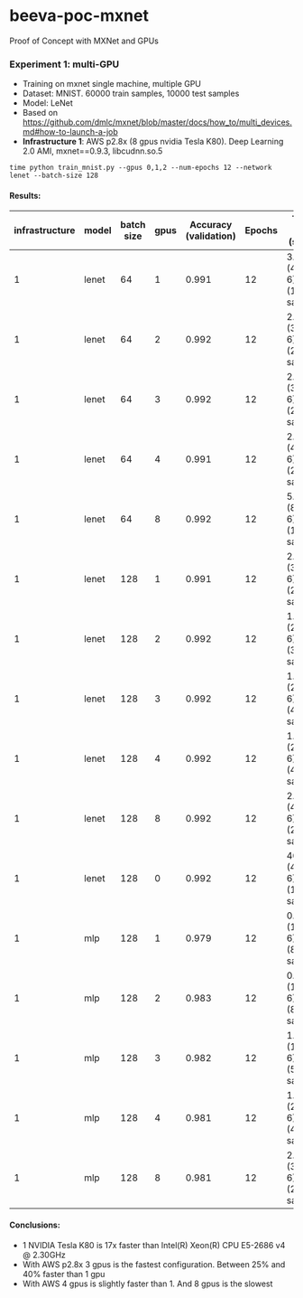 # beeva-poc-mxnet
Proof of Concept with MXNet and GPUs

### Experiment 1: multi-GPU

* Training on mxnet single machine, multiple GPU
* Dataset: MNIST. 60000 train samples, 10000 test samples
* Model: LeNet
* Based on https://github.com/dmlc/mxnet/blob/master/docs/how_to/multi_devices.md#how-to-launch-a-job
* **Infrastructure 1**: AWS p2.8x (8 gpus nvidia Tesla K80). Deep Learning 2.0 AMI, mxnet==0.9.3, libcudnn.so.5

```
time python train_mnist.py --gpus 0,1,2 --num-epochs 12 --network lenet --batch-size 128
```


#### Results:

| infrastructure | model | batch size | gpus | Accuracy (validation) | Epochs | Training time (s/epoch)
| --- | --- | --- | --- | --- | --- | ---
| 1 | lenet | 64 | 1 | 0.991 | 12 | 3.1=(43.7-6)/12 (19200 samples/s) 
| 1 | lenet | 64 | 2 | 0.992 | 12 | 2.4=(35.5-6)/12 (25500 samples/s)
| 1 | lenet | 64 | 3 | 0.992 | 12 | 2.3=(35.2-6)/12 (26500 samples/s)
| 1 | lenet | 64 | 4 | 0.991 | 12 | 2.9=(44.4-6)/12 (20500 samples/s)
| 1 | lenet | 64 | 8 | 0.992 | 12 | 5.7=(85.0-6)/12 (10500 samples/s)
| 1 | lenet | 128 | 1 | 0.991 | 12 | 2.4=(34.1-6)/12 (25000 samples/s) 
| 1 | lenet | 128 | 2 | 0.992 | 12 | 1.6=(25.2-6)/12 (37500 samples/s)
| 1 | lenet | 128 | 3 | 0.992 | 12 | 1.4=(23.6-6)/12 (43000 samples/s)
| 1 | lenet | 128 | 4 | 0.992 | 12 | 1.5=(24.6-6)/12 (41000 samples/s)
| 1 | lenet | 128 | 8 | 0.992 | 12 | 2.9=(46.5-6)/12 (21000 samples/s)
| 1 | lenet | 128 | 0 | 0.992 | 12 | 40.0=(486.0-6)/12? (1500 samples/s)
| 1 | mlp | 128 | 1 | 0.979 | 12 | 0.8=(14.1-6)/12 (80000 samples/s)
| 1 | mlp | 128 | 2 | 0.983 | 12 | 0.8=(14.1-6)/12 (80500 samples/s)
| 1 | mlp | 128 | 3 | 0.982 | 12 | 1.0=(18.3-6)/12 (59000 samples/s)
| 1 | mlp | 128 | 4 | 0.981 | 12 | 1.3=(22.3-6)/12 (46000 samples/s)
| 1 | mlp | 128 | 8 | 0.981 | 12 | 2.3=(39.3-6)/12 (25500 samples/s)



#### Conclusions:
* 1 NVIDIA Tesla K80 is 17x faster than Intel(R) Xeon(R) CPU E5-2686 v4 @ 2.30GHz
* With AWS p2.8x 3 gpus is the fastest configuration. Between 25% and 40% faster than 1 gpu
* With AWS 4 gpus is slightly faster than 1. And 8 gpus is the slowest


